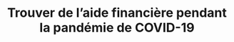 ---
title: Trouver de l’aide financière pendant la pandémie de COVID-19
translationKey: benefits-finder
description: >-
  Outil en ligne permettant aux personnes de trouver et de comprendre rapidement à quelle aide financière elles sont admissibles pendant la pandémie de COVID-19.
product-url: https://covid-prestations.alpha.canada.ca/fr/debut
phase: alpha
contact:
  - email: CDS-SNC@tbs-sct.gc.ca
    name: CDS-SNC@tbs-sct.gc.ca
partners:
  - name: Service Canada
    url: 'https://covid-prestations.alpha.canada.ca/fr/debut'
status: past
onhomepage: false
links: 
  - name: GitHub
    url: 'https://github.com/cds-snc/c19-benefits-node'
  - name: Documentation
    url: 'https://cds-snc.github.io/c19-benefits-prestations-docs/accueil/'
---